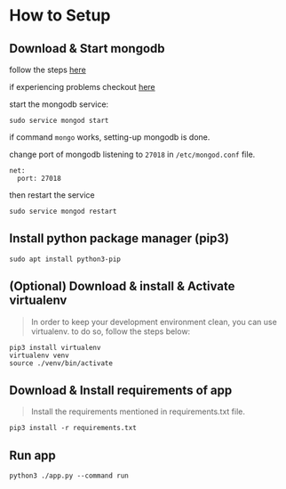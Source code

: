 # How to Setup

## Download & Start mongodb
follow the steps [here](https://www.mongodb.com/docs/manual/tutorial/install-mongodb-on-ubuntu/)

if experiencing problems
checkout [here](https://askubuntu.com/questions/1402179/not-able-to-install-mongodb-in-ubuntu-22-04)

start the mongodb service:

`sudo service mongod start`

if command `mongo` works, setting-up mongodb is done.

change port of mongodb listening to  `27018` in `/etc/mongod.conf` file.

```
net:
  port: 27018
```

then restart the service

`sudo service mongod restart`

## Install python package manager (pip3)

`sudo apt install python3-pip`

## (Optional) Download & install & Activate virtualenv
> In order to keep your development environment clean, you can use virtualenv. to do so, follow the steps below:

```
pip3 install virtualenv
virtualenv venv
source ./venv/bin/activate
```

## Download & Install requirements of app
> Install the requirements mentioned in requirements.txt file.

`pip3 install -r requirements.txt`

## Run app

`python3 ./app.py --command run`
